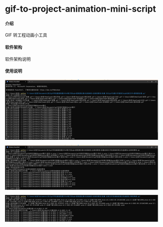 # gif-to-project-animation-mini-script

#### 介绍

GIF 转工程动画小工具

#### 软件架构

软件架构说明

#### 使用说明

![输入图片说明](<./%E5%B1%8F%E5%B9%95%E6%88%AA%E5%9B%BE%202023-11-16%20153315(1).png>)

![输入图片说明](./%E5%B1%8F%E5%B9%95%E6%88%AA%E5%9B%BE%202023-11-16%20153456.png)

![输入图片说明](./%E5%B1%8F%E5%B9%95%E6%88%AA%E5%9B%BE%202023-11-29%20192116.png)
